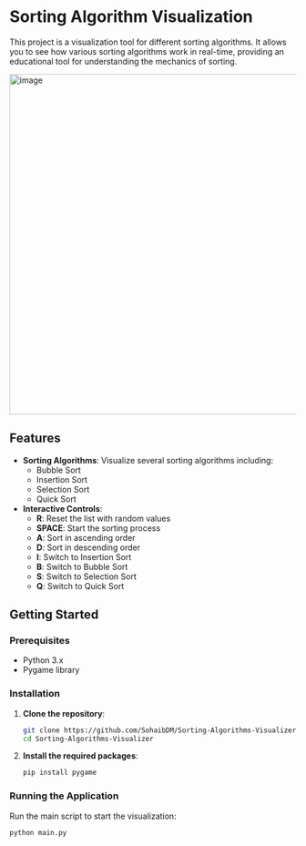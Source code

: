 # Sorting Algorithm Visualization

This project is a visualization tool for different sorting algorithms. It allows you to see how various sorting algorithms work in real-time, providing an educational tool for understanding the mechanics of sorting.

<img width="598" alt="image" src="https://github.com/user-attachments/assets/9df15d09-9ac2-4103-aa04-3915e5a1ee24">


## Features

- **Sorting Algorithms**: Visualize several sorting algorithms including:
  - Bubble Sort
  - Insertion Sort
  - Selection Sort
  - Quick Sort
- **Interactive Controls**:
  - **R**: Reset the list with random values
  - **SPACE**: Start the sorting process
  - **A**: Sort in ascending order
  - **D**: Sort in descending order
  - **I**: Switch to Insertion Sort
  - **B**: Switch to Bubble Sort
  - **S**: Switch to Selection Sort
  - **Q**: Switch to Quick Sort

## Getting Started

### Prerequisites

- Python 3.x
- Pygame library

### Installation

1. **Clone the repository**:

   ```bash
   git clone https://github.com/SohaibDM/Sorting-Algorithms-Visualizer.git
   cd Sorting-Algorithms-Visualizer
   
2. **Install the required packages**:
   ```bash
   pip install pygame

### Running the Application
Run the main script to start the visualization:
```bash
python main.py
